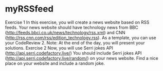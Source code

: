 # myRSSfeed
 Exercise 1 In this exercise, you will create a news website based on RSS feeds. Your news website should have technology news  from BBC (http://feeds.bbci.co.uk/news/technology/rss.xml) and CNN (http://rss.cnn.com/rss/edition_technology.rss).  As a template, you can use your CodeReview 2.  Note: At the end of the day, you will present your solutions.   Exercise 2 Now, you will use Serri jokes API (http://api.serri.codefactory.live/) You should include Serri jokes API (http://api.serri.codefactory.live/random/) on your news website.  Find a nice place on your website and include a random joke. 

